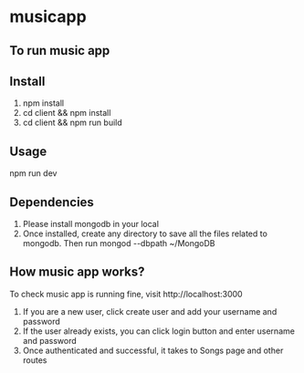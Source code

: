 # musicapp

## To run music app

## Install
1. npm install
2. cd client && npm install
3. cd client && npm run build

## Usage
npm run dev

## Dependencies
1. Please install mongodb in your local
2. Once installed, create any directory to save all the files related to mongodb. Then run mongod  --dbpath ~/MongoDB

## How music app works?
To check music app is running fine, visit http://localhost:3000
1. If you are a new user, click create user and add your username and password
2. If the user already exists, you can click login button and enter username and password
3. Once authenticated and successful, it takes to Songs page and other routes

